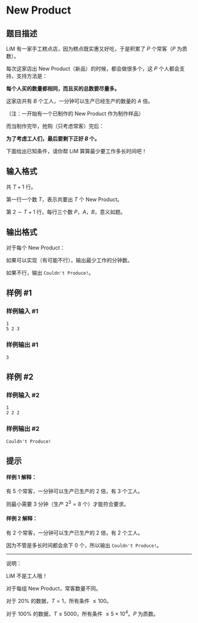 # New Product

## 题目描述

LiM 有一家手工糕点店，因为糕点既实惠又好吃，于是积累了 $P$ 个常客（$P$ 为质数）。

每次这家店出 New Product（新品）的时候，都会做很多个，这 $P$ 个人都会支持，支持方法是：

**每个人买的数量都相同，而且买的总数要尽量多。**

这家店共有 $B$ 个工人，一分钟可以生产已经生产的数量的 $A$ 倍。

（注：一开始有一个已制作的 New Product 作为制作样品）

而当制作完毕，抢购（只考虑常客）完后：

**为了考虑工人们，最后要剩下正好 $B$ 个。**

下面给出已知条件，请你帮 LiM 算算最少要工作多长时间吧！

## 输入格式



共 $T+1$ 行。

第一行一个数 $T$，表示共要出 $T$ 个 New Product。

第 $2 \sim T+1$ 行，每行三个数 $P$，$A$，$B$，意义如题。

## 输出格式


对于每个 New Product：

如果可以实现（有可能不行），输出最少工作的分钟数。

如果不行，输出 `Couldn't Produce!`。

## 样例 #1

### 样例输入 #1
```
1
5 2 3
```

### 样例输出 #1

```
3
```

## 样例 #2

### 样例输入 #2
```
1
2 2 2
```

### 样例输出 #2

```
Couldn't Produce!
```

## 提示



#### 样例 $1$ 解释：

有 $5$ 个常客，一分钟可以生产已生产的 $2$ 倍，有 $3$ 个工人。

则最小需要 $3$ 分钟（生产 $2^3=8$ 个）才能符合要求。

#### 样例 $2$ 解释：

有 $2$ 个常客，一分钟可以生产已生产的 $2$ 倍，有 $2$ 个工人。

因为不管是多长时间都会余下 $0$ 个，所以输出 `Couldn't Produce!`。


----------------------------------------------

说明：

LiM 不是工人哦！

对于每组 New Product，常客数量不同。

对于 $20\%$ 的数据，$T=1$，所有条件 $\leqslant 100$。

对于 $100\%$ 的数据，$T \leqslant 5000$，所有条件 $\leqslant 5 \times 10^4$。$P$ 为质数。
